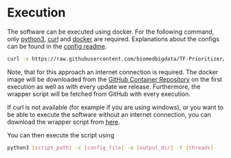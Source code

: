 # Execution

The software can be executed using docker. For the following command, only [python3](https://www.python.org/downloads/),
[curl](https://curl.se/download.html) and [docker](https://docs.docker.com/get-docker/) are required.
Explanations about the configs can be found in the [config readme](configTemplates/README.md).

```bash
curl -s https://raw.githubusercontent.com/biomedbigdata/TF-Prioritizer/pipeJar/docker.py | python3 - -c [config_file] -o [output_dir] -t [threads]
```

Note, that for this approach an internet connection is required. The docker image will be downloaded from the [GitHub
Container Repository](https://ghcr.io/biomedbigdata/tfprio) on the first execution as well as with every update we
release. Furthermore, the wrapper script
will be fetched from GitHub with every execution.

If curl is not available (for example if you are using windows), or you want to be able to execute the software without
an internet connection, you can download the wrapper script
from [here](https://raw.githubusercontent.com/biomedbigdata/TF-Prioritizer/pipeJar/docker.py).

You can then execute the script using

```bash
python3 [script_path] -c [config_file] -o [output_dir] -t [threads]
```
